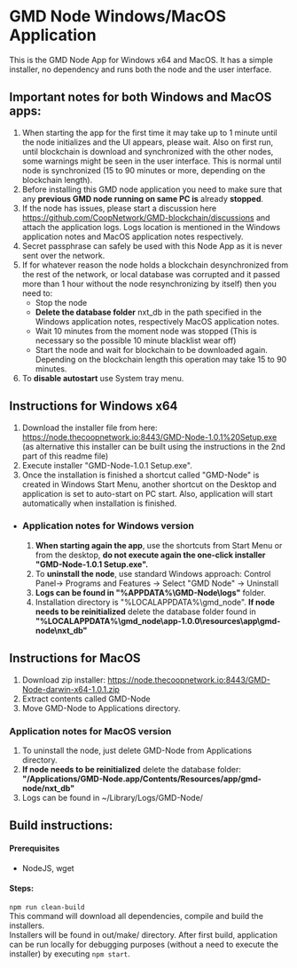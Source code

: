 # GMD Node Windows/MacOS Application #
This is the GMD Node App for Windows x64 and MacOS. It has a simple installer, no dependency and runs both the node and the user interface.

## Important notes for both Windows and MacOS apps:
1. When starting the app for the first time it may take up to 1 minute until the node initializes and the UI appears, please wait. Also on first run, until blockchain is download and synchronized with the other nodes, some warnings might be seen in the user interface. This is normal until node is synchronized (15 to 90 minutes or more, depending on the blockchain length).
2. Before installing this GMD node application you need to make sure that any **previous GMD node running on same PC is** already **stopped**.  
3. If the node has issues, please start a discussion here https://github.com/CoopNetwork/GMD-blockchain/discussions and attach the application logs. Logs location is mentioned in the Windows application notes and MacOS application notes respectively.
4. Secret passphrase can safely be used with this Node App as it is never sent over the network. 
5. If for whatever reason the node holds a blockchain desynchronized from the rest of the network, or local database was corrupted and it passed more than 1 hour without the node resynchronizing by itself) then you need to:
   - Stop the node
   - **Delete the database folder** nxt_db in the path specified in the Windows application notes, respectively MacOS application notes.
   - Wait 10 minutes from the moment node was stopped (This is necessary so the possible 10 minute blacklist wear off)
   - Start the node and wait for blockchain to be downloaded again. Depending on the blockchain length this operation may take 15 to 90 minutes.
6. To **disable autostart** use System tray menu.

  

## Instructions for Windows x64 ##

1. Download the installer file from here: https://node.thecoopnetwork.io:8443/GMD-Node-1.0.1%20Setup.exe (as alternative this installer can be built using the instructions in the 2nd part of this readme file)
2. Execute installer "GMD-Node-1.0.1 Setup.exe".
3. Once the installation is finished a shortcut called "GMD-Node" is created in Windows Start Menu, another shortcut on the Desktop and application is set to auto-start on PC start. Also, application will start automatically when installation is finished.

- ### **Application notes for Windows** version ###

  1. **When starting again the app**, use the shortcuts from Start Menu or from the desktop, **do not execute again the one-click installer "GMD-Node-1.0.1 Setup.exe".**
  2. To **uninstall the node**, use standard Windows approach: Control Panel-> Programs and Features -> Select "GMD Node" -> Uninstall
  3. **Logs can be found in "%APPDATA%\GMD-Node\logs"** folder.
  4. Installation directory is "%LOCALAPPDATA%\gmd_node". **If node needs to be reinitialized** delete the database folder found in **"%LOCALAPPDATA%\gmd_node\app-1.0.0\resources\app\gmd-node\nxt_db"**
   

## Instructions for MacOS ##
1. Download zip installer: https://node.thecoopnetwork.io:8443/GMD-Node-darwin-x64-1.0.1.zip
2. Extract contents called GMD-Node
3. Move GMD-Node to Applications directory.

### **Application notes for MacOS** version ###
1. To uninstall the node, just delete GMD-Node from Applications directory.
2. **If node needs to be reinitialized** delete the database folder: **"/Applications/GMD-Node.app/Contents/Resources/app/gmd-node/nxt_db"**
3. Logs can be found in ~/Library/Logs/GMD-Node/


## Build instructions:
#### Prerequisites ####
  - NodeJS, wget
#### Steps: ####
`npm run clean-build`  
This command will download all dependencies, compile and build the installers.  
Installers will be found in out/make/ directory.
After first build, application can be run locally for debugging purposes (without a need to execute the installer) by executing 
`npm start`. 

